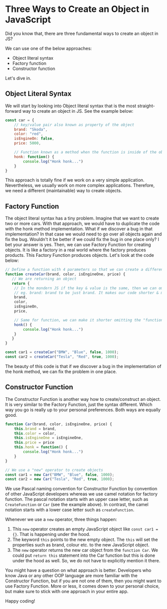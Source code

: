 # Three Ways to Create an Object in JavaScript

Did you know that, there are three fundamental ways to create an object in JS? 

We can use one of the below approaches:

- Object literal syntax
- Factory function
- Constructor function

Let's dive in.

## Object Literal Syntax

We will start by looking into Object literal syntax that is the most straight-forward way to create an object in JS. See the example below:

```javascript
const car = {
    // key/value pair also known as property of the object
    brand: "Skoda",
    color: "red",
    isEngineOn: false,
    price: 5000,

    // Function known as a method when the function is inside of the object
    honk: function() {
        console.log("Honk honk...")
    }
}
```

This approach is totally fine if we work on a very simple application. Nevertheless, we usually work on more complex applications. Therefore, we need a different (maintainable) way to create objects.

## Factory Function

The object literal syntax has a tiny problem. Imagine that we want to create two or more cars. With that approach, we would have to duplicate the code  with the honk method implementation. What if we discover a bug in that implementation? In that case we would need to go over all objects again and fix the bug. Wouldn't it be better if we could fix the bug in one place only? I bet your answer is yes. Then, we can use Factory Function for creating objects. It is like a factory in a real world where the factory produces products. This Factory Function produces objects. Let's look at the code below:

```javascript
// Define a function with 4 parameters so that we can create a different objects with the same method called honk
function createCar(brand, color, isEngineOne, price) {
   // We are returning an object
   return {
    // In the mondern JS if the key & value is the same, then we can omit the value
    // eg. brand: brand to be just brand. It makes our code shorter & more readable.
    brand,
    color,
    isEngineOn,
    price,

    // Same for function, we can make it shorter omitting the "function" keyword and the colon as such:
    honk() {
        console.log("Honk honk...")
    }
   }
}

const car1 = createCar("BMW", "Blue", false, 1000);
const car2 = createCar("Tesla", "Red", true, 1000);
```

The beauty of this code is that if we discover a bug in the implementation of the honk method, we can fix the problem in one place.

## Constructor Function

The Constructor Function is another way how to create/construct an object. It is very similar to the Factory Function, just the syntax different. Which way you go is really up to your personal preferences. Both ways are equally good. 

```javascript
function Car(brand, color, isEngineOne, price) {
    this.brand = brand,
    this.color = color,
    this.isEngineOne = isEngineOne,
    this.price = price
    this.honk = function() {
        console.log("Honk honk...")
    }
}

// We use a "new" operator to create objects
const car1 = new Car("BMW", "Blue", false, 1000);
const car2 = new Car("Tesla", "Red", true, 1000);
```

We use Pascal naming convention for Constructor Function by convention of other JavaScript developers whereas we use camel notation for factory function. The pascal notation starts with an upper case letter, such as `CreateFunction` or `Car` (see the example above). In contrast, the camel notation starts with a lower case letter such as `createFunction`.

Whenever we use a `new` operator, three things happen:

1. This `new` operator creates an empty JavaScript object like `const car1 = {}`. That is happening under the hood.
2. The keyword `this` points to the new empty object. The `this` will set the properties such as brand, colour etc. to the new JavaScript object. 
3. The `new` operator returns the new car object from the `function Car`. We could put `return this` statement into the Car function but this is done under the hood as well. So, we do not have to explicitly mention it there.

You might have a question on what approach is better. Developers who know Java or any other OOP language are more familiar with the Constructor Function, but if you are not one of them, then you might want to use Factory Function. More or less, it comes down to your personal choice, but make sure to stick with one approach in your entire app.

Happy coding!